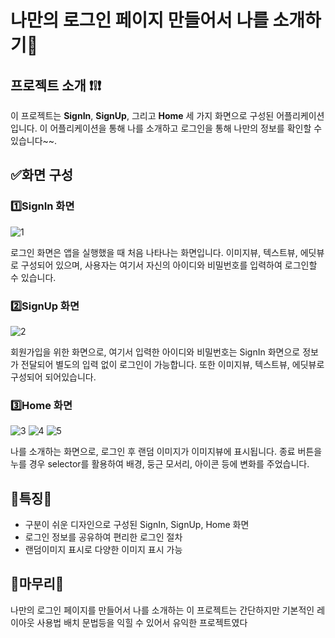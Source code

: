 # **나만의 로그인 페이지 만들어서 나를 소개하기💨**

## **프로젝트 소개 ❗❕❗**

이 프로젝트는 **SignIn**, **SignUp**, 그리고 **Home** 세 가지 화면으로 구성된 어플리케이션입니다. 이 어플리케이션을 통해 나를 소개하고 로그인을 통해 나만의 정보를 확인할 수 있습니다~~.

## **✅화면 구성**

### **1️⃣SignIn 화면**
![1](https://github.com/boradorying/Kotlin_mypage/assets/136980408/dec5f4ab-eeb8-4e44-8f57-986a8047924c)

로그인 화면은 앱을 실행했을 때 처음 나타나는 화면입니다. 이미지뷰, 텍스트뷰, 에딧뷰로 구성되어 있으며, 사용자는 여기서 자신의 아이디와 비밀번호를 입력하여 로그인할 수 있습니다.

### **2️⃣SignUp 화면**
![2](https://github.com/boradorying/Kotlin_mypage/assets/136980408/2dd222c6-c90b-437e-b85c-9f32972811c8)

회원가입을 위한 화면으로, 여기서 입력한 아이디와 비밀번호는 SignIn 화면으로 정보가 전달되어 별도의 입력 없이 로그인이 가능합니다. 또한 이미지뷰, 텍스트뷰, 에딧뷰로 구성되어  되어있습니다.

### **3️⃣Home 화면**
![3](https://github.com/boradorying/Kotlin_mypage/assets/136980408/f66e9093-ad3a-42e0-a332-0ff17a1ddd29)
![4](https://github.com/boradorying/Kotlin_mypage/assets/136980408/7666324b-7e0a-428b-958e-17a41e66b5ac)
![5](https://github.com/boradorying/Kotlin_mypage/assets/136980408/ce238868-f6f7-4c5d-b144-155b74600a4b)



나를 소개하는 화면으로, 로그인 후 랜덤 이미지가 이미지뷰에 표시됩니다. 종료 버튼을 누를 경우 selector를 활용하여 배경, 둥근 모서리, 아이콘 등에 변화를 주었습니다.

## **🔸특징🔸**

- 구분이 쉬운 디자인으로 구성된 SignIn, SignUp, Home 화면
- 로그인 정보를 공유하여 편리한 로그인 절차
- 랜덤이미지 표시로 다양한 이미지 표시 가능

## **🔹마무리🔹**

나만의 로그인 페이지를 만들어서 나를 소개하는 이 프로젝트는 간단하지만 기본적인 레이아웃 사용법 배치 문법등을 익힐 수 있어서 유익한 프로젝트였다
